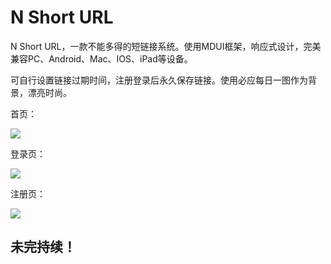 # N Short URL

N Short URL，一款不能多得的短链接系统。使用MDUI框架，响应式设计，完美兼容PC、Android、Mac、IOS、iPad等设备。

可自行设置链接过期时间，注册登录后永久保存链接。使用必应每日一图作为背景，漂亮时尚。

首页：

![](https://public.sourcegcdn.com/heikeji/wp-uploads/2022/04/5ef1a6de1dccdc7ba414bbc81465606d.png)

登录页：

![](https://public.sourcegcdn.com/heikeji/wp-uploads/2022/04/5acf2d1d8d32067074d26aab2e79cda4.png)

注册页：

![](https://public.sourcegcdn.com/heikeji/wp-uploads/2022/04/397f575537d2a8c309929cd9c2c2a2aa.png)

## 未完持续！